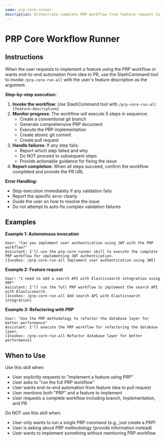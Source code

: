 ```yaml
---
name: prp-core-runner
description: Orchestrate complete PRP workflow from feature request to pull request. Run create branch, create PRP, execute implementation, commit changes, and create PR in sequence. Use when implementing features using PRP methodology or when user requests full PRP workflow.
---
```


# PRP Core Workflow Runner

## Instructions

When the user requests to implement a feature using the PRP workflow or wants end-to-end automation from idea to PR, use the SlashCommand tool to invoke `/prp-core-run-all` with the user's feature description as the argument.

**Step-by-step execution:**

1. **Invoke the workflow**: Use SlashCommand tool with `/prp-core-run-all {feature-description}`
2. **Monitor progress**: The workflow will execute 5 steps in sequence:
   - Create a conventional git branch
   - Generate comprehensive PRP document
   - Execute the PRP implementation
   - Create atomic git commit
   - Create pull request
3. **Handle failures**: If any step fails:
   - Report which step failed and why
   - Do NOT proceed to subsequent steps
   - Provide actionable guidance for fixing the issue
4. **Report completion**: When all steps succeed, confirm the workflow completed and provide the PR URL

**Error Handling:**

- Stop execution immediately if any validation fails
- Report the specific error clearly
- Guide the user on how to resolve the issue
- Do not attempt to auto-fix complex validation failures

## Examples

**Example 1: Autonomous invocation**

```
User: "Can you implement user authentication using JWT with the PRP workflow?"
Assistant: I'll use the prp-core-runner skill to execute the complete PRP workflow for implementing JWT authentication.
[Invokes: /prp-core-run-all Implement user authentication using JWT]
```

**Example 2: Feature request**

```
User: "I need to add a search API with Elasticsearch integration using PRP"
Assistant: I'll run the full PRP workflow to implement the search API with Elasticsearch.
[Invokes: /prp-core-run-all Add search API with Elasticsearch integration]
```

**Example 3: Refactoring with PRP**

```
User: "Use the PRP methodology to refactor the database layer for better performance"
Assistant: I'll execute the PRP workflow for refactoring the database layer.
[Invokes: /prp-core-run-all Refactor database layer for better performance]
```

## When to Use

Use this skill when:

- User explicitly requests to "implement a feature using PRP"
- User asks to "run the full PRP workflow"
- User wants end-to-end automation from feature idea to pull request
- User mentions both "PRP" and a feature to implement
- User requests a complete workflow including branch, implementation, and PR

Do NOT use this skill when:

- User only wants to run a single PRP command (e.g., just create a PRP)
- User is asking about PRP methodology (provide information instead)
- User wants to implement something without mentioning PRP workflow
